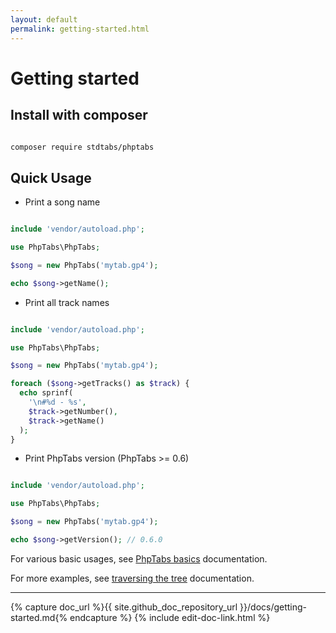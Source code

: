 ```yaml
---
layout: default
permalink: getting-started.html
---
```


# Getting started

## Install with composer

```bash

composer require stdtabs/phptabs

```

## Quick Usage

- Print a song name

```php

include 'vendor/autoload.php';

use PhpTabs\PhpTabs;

$song = new PhpTabs('mytab.gp4');

echo $song->getName();

```

- Print all track names

```php

include 'vendor/autoload.php';

use PhpTabs\PhpTabs;

$song = new PhpTabs('mytab.gp4');

foreach ($song->getTracks() as $track) {
  echo sprinf(
    '\n#%d - %s',
    $track->getNumber(),
    $track->getName()
  );
}

```

- Print PhpTabs version (PhpTabs >= 0.6)

```php

include 'vendor/autoload.php';

use PhpTabs\PhpTabs;

$song = new PhpTabs('mytab.gp4');

echo $song->getVersion(); // 0.6.0

```
For various basic usages, see [PhpTabs basics](/basic.html#top) documentation.

For more examples, see [traversing the tree](/phptabs.html#traversing-the-tree-is-made-simple) documentation.



------------------------------------------------------------------------

{% capture doc_url %}{{ site.github_doc_repository_url }}/docs/getting-started.md{% endcapture %}
{% include edit-doc-link.html %}
